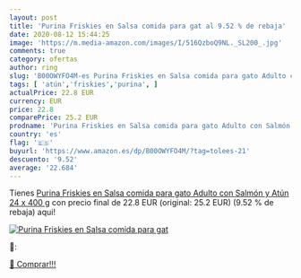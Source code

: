 ```yaml
---
layout: post
title: 'Purina Friskies en Salsa comida para gat al 9.52 % de rebaja'
date: 2020-08-12 15:44:25
image: 'https://m.media-amazon.com/images/I/516QzboQ9NL._SL200_.jpg'
comments: true
category: ofertas
author: ring
slug: 'B00OWYFO4M-es Purina Friskies en Salsa comida para gato Adulto con...'
tags: [ 'atún','friskies','purina', ]
actualPrice: 22.8 EUR
currency: EUR
price: 22.8
comparePrice: 25.2 EUR
prodname: 'Purina Friskies en Salsa comida para gato Adulto con Salmón y Atún 24 x 400 g'
country: 'es'
flag: '🇪🇸'
buyurl: 'https://www.amazon.es/dp/B00OWYFO4M/?tag=tolees-21'
descuento: '9.52'
average: '22.684'
---
```


Tienes [Purina Friskies en Salsa comida para gato Adulto con Salmón y Atún 24 x 400 g](https://www.amazon.es/dp/B00OWYFO4M/?tag=tolees-21) con precio final de  22.8 EUR (original: 25.2 EUR) (9.52 %  de rebaja) aqui!

[![Purina Friskies en Salsa comida para gat](https://m.media-amazon.com/images/I/516QzboQ9NL._SL200_.jpg)](https://www.amazon.es/dp/B00OWYFO4M/?tag=tolees-21)

🔎:


[🛒 Comprar!!!](https://www.amazon.es/dp/B00OWYFO4M/?tag=tolees-21)
